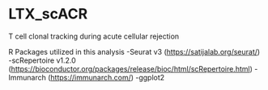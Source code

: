 # LTX_scACR
T cell clonal tracking during acute cellular rejection

R Packages utilized in this analysis
-Seurat v3 (https://satijalab.org/seurat/)
-scRepertoire v1.2.0 (https://bioconductor.org/packages/release/bioc/html/scRepertoire.html)
-Immunarch (https://immunarch.com/)
-ggplot2
